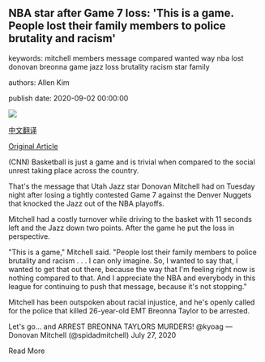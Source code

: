 ## NBA star after Game 7 loss: 'This is a game. People lost their family members to police brutality and racism'

keywords: mitchell members message compared wanted way nba lost donovan breonna game jazz loss brutality racism star family

authors: Allen Kim

publish date: 2020-09-02 00:00:00

![](https://cdn.cnn.com/cnnnext/dam/assets/200902113227-02-donovan-mitchell-0901-super-tease.jpg)

[中文翻译](NBA%20star%20after%20Game%207%20loss%3A%20%27This%20is%20a%20game.%20People%20lost%20their%20family%20members%20to%20police%20brutality%20and%20racism%27_zh.md)

[Original Article](https://edition.cnn.com/2020/09/02/us/donovan-mitchell-jazz-nba-spt-trnd/index.html)

(CNN) Basketball is just a game and is trivial when compared to the social unrest taking place across the country.

That's the message that Utah Jazz star Donovan Mitchell had on Tuesday night after losing a tightly contested Game 7 against the Denver Nuggets that knocked the Jazz out of the NBA playoffs.

Mitchell had a costly turnover while driving to the basket with 11 seconds left and the Jazz down two points. After the game he put the loss in perspective.

"This is a game," Mitchell said. "People lost their family members to police brutality and racism . . . I can only imagine. So, I wanted to say that, I wanted to get that out there, because the way that I'm feeling right now is nothing compared to that. And I appreciate the NBA and everybody in this league for continuing to push that message, because it's not stopping."

Mitchell has been outspoken about racial injustice, and he's openly called for the police that killed 26-year-old EMT Breonna Taylor to be arrested.

Let's go... and ARREST BREONNA TAYLORS MURDERS\! @kyoag — Donovan Mitchell (@spidadmitchell) July 27, 2020

Read More